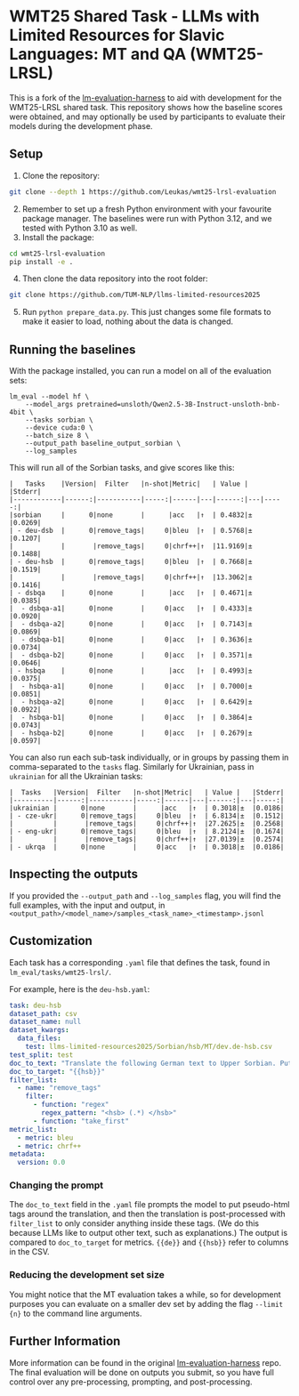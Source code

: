 # WMT25 Shared Task - LLMs with Limited Resources for Slavic Languages: MT and QA (WMT25-LRSL)

This is a fork of the [lm-evaluation-harness](https://github.com/EleutherAI/lm-evaluation-harness) to aid with development for the WMT25-LRSL shared task.
This repository shows how the baseline scores were obtained, and may optionally be used by participants to evaluate their models during the development phase.

## Setup

1. Clone the repository:
```bash
git clone --depth 1 https://github.com/Leukas/wmt25-lrsl-evaluation
```
2. Remember to set up a fresh Python environment with your favourite package manager.
   The baselines were run with Python 3.12, and we tested with Python 3.10 as well.
3. Install the package:
```bash
cd wmt25-lrsl-evaluation
pip install -e .
``` 
4. Then clone the data repository into the root folder:
```bash
git clone https://github.com/TUM-NLP/llms-limited-resources2025
```
5. Run `python prepare_data.py`. This just changes some file formats to make it easier to load, nothing about the data is changed. 

## Running the baselines

With the package installed, you can run a model on all of the evaluation sets:
```
lm_eval --model hf \
    --model_args pretrained=unsloth/Qwen2.5-3B-Instruct-unsloth-bnb-4bit \
    --tasks sorbian \
    --device cuda:0 \
    --batch_size 8 \
    --output_path baseline_output_sorbian \
    --log_samples
```

This will run all of the Sorbian tasks, and give scores like this:
```
|   Tasks    |Version|  Filter   |n-shot|Metric|   | Value |   |Stderr|
|------------|------:|-----------|-----:|------|---|------:|---|-----:|
|sorbian     |      0|none       |      |acc   |↑  | 0.4832|±  |0.0269|
| - deu-dsb  |      0|remove_tags|     0|bleu  |↑  | 0.5768|±  |0.1207|
|            |       |remove_tags|     0|chrf++|↑  |11.9169|±  |0.1488|
| - deu-hsb  |      0|remove_tags|     0|bleu  |↑  | 0.7668|±  |0.1519|
|            |       |remove_tags|     0|chrf++|↑  |13.3062|±  |0.1416|
| - dsbqa    |      0|none       |      |acc   |↑  | 0.4671|±  |0.0385|
|  - dsbqa-a1|      0|none       |     0|acc   |↑  | 0.4333|±  |0.0920|
|  - dsbqa-a2|      0|none       |     0|acc   |↑  | 0.7143|±  |0.0869|
|  - dsbqa-b1|      0|none       |     0|acc   |↑  | 0.3636|±  |0.0734|
|  - dsbqa-b2|      0|none       |     0|acc   |↑  | 0.3571|±  |0.0646|
| - hsbqa    |      0|none       |      |acc   |↑  | 0.4993|±  |0.0375|
|  - hsbqa-a1|      0|none       |     0|acc   |↑  | 0.7000|±  |0.0851|
|  - hsbqa-a2|      0|none       |     0|acc   |↑  | 0.6429|±  |0.0922|
|  - hsbqa-b1|      0|none       |     0|acc   |↑  | 0.3864|±  |0.0743|
|  - hsbqa-b2|      0|none       |     0|acc   |↑  | 0.2679|±  |0.0597|
```

You can also run each sub-task individually, or in groups by passing them in comma-separated to the `tasks` flag. 
Similarly for Ukrainian, pass in `ukrainian` for all the Ukrainian tasks:
```
|  Tasks   |Version|  Filter   |n-shot|Metric|   | Value |   |Stderr|
|----------|------:|-----------|-----:|------|---|------:|---|-----:|
|ukrainian |      0|none       |      |acc   |↑  | 0.3018|±  |0.0186|
| - cze-ukr|      0|remove_tags|     0|bleu  |↑  | 6.8134|±  |0.1512|
|          |       |remove_tags|     0|chrf++|↑  |27.2625|±  |0.2568|
| - eng-ukr|      0|remove_tags|     0|bleu  |↑  | 8.2124|±  |0.1674|
|          |       |remove_tags|     0|chrf++|↑  |27.0139|±  |0.2574|
| - ukrqa  |      0|none       |     0|acc   |↑  | 0.3018|±  |0.0186|
```

## Inspecting the outputs

If you provided the `--output_path` and `--log_samples` flag, you will find the full examples, with the input and output, in `<output_path>/<model_name>/samples_<task_name>_<timestamp>.jsonl`


## Customization

Each task has a corresponding `.yaml` file that defines the task, found in `lm_eval/tasks/wmt25-lrsl/`. 

For example, here is the `deu-hsb.yaml`:
```yaml
task: deu-hsb
dataset_path: csv
dataset_name: null
dataset_kwargs:
  data_files:  
    test: llms-limited-resources2025/Sorbian/hsb/MT/dev.de-hsb.csv
test_split: test
doc_to_text: "Translate the following German text to Upper Sorbian. Put it in this format <hsb> Upper Sorbian translation </hsb>.\n<deu> {{de}} </deu>"
doc_to_target: "{{hsb}}"
filter_list:
  - name: "remove_tags"
    filter:
      - function: "regex"
        regex_pattern: "<hsb> (.*) </hsb>"
      - function: "take_first"
metric_list:
  - metric: bleu
  - metric: chrf++
metadata:
  version: 0.0
```

### Changing the prompt

The `doc_to_text` field in the `.yaml` file prompts the model to put pseudo-html tags around the translation, and then the translation is post-processed with `filter_list` to only consider anything inside these tags. (We do this because LLMs like to output other text, such as explanations.) The output is compared to `doc_to_target` for metrics. `{{de}}` and `{{hsb}}` refer to columns in the CSV. 

### Reducing the development set size

You might notice that the MT evaluation takes a while, so for development purposes you can evaluate on a smaller dev set by adding the flag `--limit {n}` to the command line arguments.

## Further Information

More information can be found in the original [lm-evaluation-harness](https://github.com/EleutherAI/lm-evaluation-harness) repo. The final evaluation will be done on outputs you submit, so you have full control over any pre-processing, prompting, and post-processing. 
